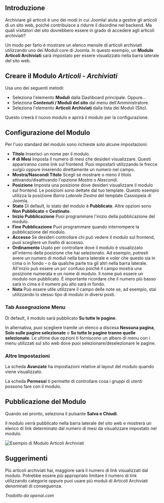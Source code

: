<!-- Filename: J4.x:How_to_Show_a_Calendar_Month_List_of_Archived_Articles_Using_a_Module / Display title: Articoli Archiviati  -->

## Introduzione

Archiviare gli articoli è uno dei modi in cui Joomla! aiuta a gestire gli articoli di un sito web, poiché contribuisce a ridurre il disordine nel backend. Ma quali visitatori del sito dovrebbero essere in grado di accedere agli articoli archiviati?

Un modo per farlo è mostrare un elenco mensile di articoli archiviati utilizzando uno dei Moduli core di Joomla. In questo esempio, un **Modulo Articoli Archiviati** sarà impostato per essere visualizzato nella barra laterale del sito web.  

## Creare il Modulo *Articoli - Archiviati*

Usa uno dei seguenti metodi:
* Seleziona l'elemento **Moduli** dalla Dashboard principale. Oppure...
* Seleziona **Contenuti / Moduli del sito** dal menu dell'Amministratore.
* Seleziona l'elemento **Articoli Archiviati** dalla lista dei Moduli (Sito).

Questo creerà il nuovo modulo e aprirà il modulo per la configurazione.

## Configurazione del Modulo

Per l'uso standard del modulo sono richieste solo alcune impostazioni:

- **Titolo** Inserisci un nome per il modulo.
- **\# di Mesi** Imposta il numero di mesi che desideri visualizzare. Questi
appariranno come link sul frontend. Puoi impostarli utilizzando le frecce su/giù oppure
inserendo direttamente un numero nel campo.
- **Mostra/Nascondi Titolo** Scegli se mostrare o meno il titolo attivando/disattivando
l'opzione *Mostra* o *Nascondi*.
- **Posizione** Imposta una posizione dove desideri visualizzare il modulo sul
frontend. Le posizioni sono dettate dal tuo template. Questo esempio utilizza la
posizione *Barra Laterale Destra* del template Cassiopeia di Joomla.
- **Stato** Di default, lo stato del modulo è **Pubblicato**. Altre opzioni sono
**Non Pubblicato** e **Cestinato**.
- **Inizio Pubblicazione** Puoi programmare l'inizio della pubblicazione del
modulo.
- **Fine Pubblicazione** Puoi programmare quando interrompere la pubblicazione del
modulo.
- **Accesso** Se desideri controllare chi può vedere il modulo sul
frontend, puoi scegliere un livello di accesso.
- **Ordinamento** Usato per controllare dove il modulo è visualizzato all'interno
della posizione che hai selezionato. Ad esempio, potresti avere un numero di
moduli nella barra laterale e voler che questo sia in cima o in fondo – o
da qualche parte tra gli altri nella barra laterale. All'inizio può essere un po' confuso poiché 
il campo mostra una posizione numerata e un nome di modulo. Il nome
può essere un modulo non pubblicato. È importante ricordare che il
numero più basso sarà in cima e il numero più alto sarà in fondo.
- **Nota** Può essere utile utilizzare il campo delle note se, ad esempio, stai
utilizzando lo stesso tipo di modulo in diversi posti.

### Tab Assegnazione Menu

Di default, il modulo sarà pubblicato **Su tutte le pagine**.

In alternativa, puoi scegliere tramite un elenco a discesa **Nessuna pagina**, **Solo
sulle pagine selezionate** o **Su tutte le pagine tranne quelle selezionate**. Le
ultime due opzioni ti forniscono un albero di menu con i menu utilizzati sul
sito web dove puoi selezionare/deselezionare le pagine.

### Altre Impostazioni

La scheda **Avanzate** ha impostazioni relative al layout del modulo quando viene
visualizzato.

La scheda **Permessi** ti permette di controllare cosa i gruppi di utenti possono fare con
il modulo.

## Pubblicazione del Modulo

Quando sei pronto, seleziona il pulsante **Salva e Chiudi**.

Il modulo verrà pubblicato nella barra laterale del sito web e mostrerà un elenco di link determinato dal numero di mesi da visualizzare impostato nel modulo.

![Esempio di Modulo Articoli Archiviati](../../../en/images/modules/modules-archived-articles.png "Esempio di Modulo Articoli Archiviati")

## Suggerimenti

Più articoli archiviati hai, maggiore sarà il numero di link visualizzati dal modulo. Potrebbe essere più appropriato limitare il numero di link utilizzando categorie oppure puoi usare più moduli di Articoli Archiviati denominati di conseguenza.

*Tradotto da openai.com*

